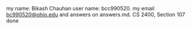 ﻿my name: Bikash Chauhan
user name: bcc990520.
my email bc990520@ohio.edu and answers on answers.md.
CS 2400, Section 107
done
